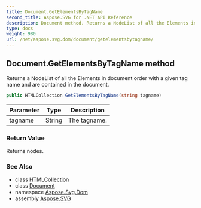 ```yaml
---
title: Document.GetElementsByTagName
second_title: Aspose.SVG for .NET API Reference
description: Document method. Returns a NodeList of all the Elements in document order with a given tag name and are contained in the document
type: docs
weight: 980
url: /net/aspose.svg.dom/document/getelementsbytagname/
---
```

## Document.GetElementsByTagName method

Returns a NodeList of all the Elements in document order with a given tag name and are contained in the document.

```csharp
public HTMLCollection GetElementsByTagName(string tagname)
```

| Parameter | Type | Description |
| --- | --- | --- |
| tagname | String | The tagname. |

### Return Value

Returns nodes.

### See Also

* class [HTMLCollection](../../../aspose.svg.collections/htmlcollection/)
* class [Document](../)
* namespace [Aspose.Svg.Dom](../../document/)
* assembly [Aspose.SVG](../../../)
